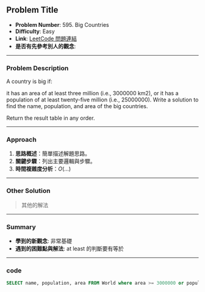 ## Problem Title

- **Problem Number**:  595. Big Countries
- **Difficulty**: Easy
- **Link**: [LeetCode 問題連結](https://leetcode.com/problems/big-countries/description/?envType=study-plan-v2&envId=top-sql-50)
- **是否有先參考別人的觀念**: 
---

### Problem Description

A country is big if:

it has an area of at least three million (i.e., 3000000 km2), or
it has a population of at least twenty-five million (i.e., 25000000).
Write a solution to find the name, population, and area of the big countries.

Return the result table in any order.

---

### Approach

1. **思路概述**：簡單描述解題思路。  
2. **關鍵步驟**：列出主要邏輯與步驟。  
3. **時間複雜度分析**：$O(...)$  

---

### Other Solution

> 其他的解法

---
### Summary

- **學到的新觀念**: 非常基礎
- **遇到的困難點與解法**: at least 的判斷要有等於

---

### code
```sql
SELECT name, population, area FROM World where area >= 3000000 or population >= 25000000;
```